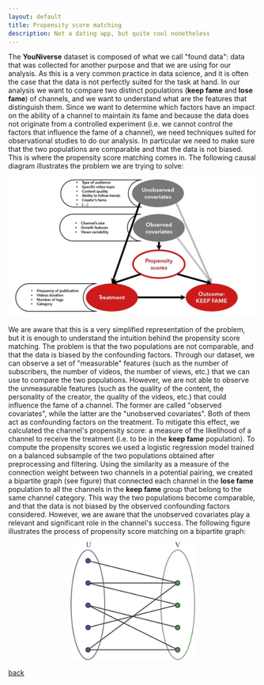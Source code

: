 ```yaml
---
layout: default
title: Propensity score matching
description: Not a dating app, but quite cool nonetheless
---
```

The **YouNiverse** dataset is composed of what we call "found data": data that was collected for another purpose and that we are using for our analysis. As this is a very common practice in data science, and it is often the case that the data is not perfectly suited for the task at hand. In our analysis we want to compare two distinct populations (**keep fame** and **lose fame**) of channels, and we want to understand what are the features that distinguish them. Since we want to determine which factors have an impact on the ability of a channel to maintain its fame and because the data does not originate from a controlled experiment (i.e. we cannot control the factors that influence the fame of a channel), we need techniques suited for observational studies to do our analysis. In particular we need to make sure that the two populations are comparable and that the data is not biased. This is where the propensity score matching comes in. The following causal diagram illustrates the problem we are trying to solve:

![causal diagram](assets/img/causal_graph.jpg)

We are aware that this is a very simplified representation of the problem, but it is enough to understand the intuition behind the propensity score matching. The problem is that the two populations are not comparable, and that the data is biased by the confounding factors. Through our dataset, we can observe a set of "measurable" features (such as the number of subscribers, the number of videos, the number of views, etc.) that we can use to compare the two populations. However, we are not able to observe the unmeasurable features (such as the quality of the content, the personality of the creator, the quality of the videos, etc.) that could influence the fame of a channel. The former are called "observed covariates", while the latter are the "unobserved covariates". Both of them act as confounding factors on the treatment. To mitigate this effect, we calculated the channel's propensity score: a measure of the likelihood of a channel to receive the treatment (i.e. to be in the **keep fame** population). To compute the propensity scores we used a logistic regression model trained on a balanced subsample of the two populations obtained after preprocessing and filtering. Using the similarity as a measure of the connection weight between two channels in a potential pairing, we created a bipartite graph (see figure) that connected each channel in the **lose fame** population to all the channels in the **keep fame** group that belong to the same channel category. This way the two populations become comparable, and that the data is not biased by the observed confounding factors considered. However, we are aware that the unobserved covariates play a relevant and significant role in the channel's success. The following figure illustrates the process of propensity score matching on a bipartite graph:

<p align="center">
  <img src="assets/img/bipartite_graph.jpg" style="width: 50%"/>
</p>

[back](./)
